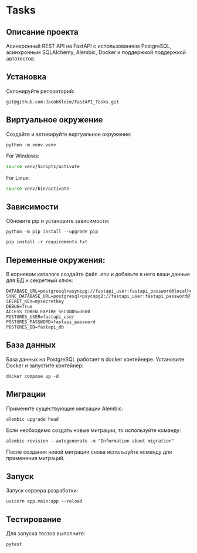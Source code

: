 # Tasks

## Описание проекта
   Асинхронный REST API на FastAPI с использованием PostgreSQL, асинхронным SQLAlchemy, Alembic, Docker и поддержкой поддержкой автотестов.


## Установка
   Склонируйте репозиторий:
   ```
   git@github.com:JacobKleim/FastAPI_Tasks.git
   ```

## Виртуальное окружение      
  Создайте и активируйте виртуальное окружение:
   ```
   python -m venv venv
   ```
   For Windows:
   ```bash
   source venv/Scripts/activate
   ```
   For Linux:
   ```bash
   source venv/bin/activate
   ```


## Зависимости
  Обновите pip и установите зависимости:
   ```
   python -m pip install --upgrade pip
   ```
   ```
   pip install -r requirements.txt
   ```

## Переменные окружения:
   В корневом каталоге создайте файл .env и добавьте в него ваши данные для БД и секретный ключ:
   ```
   DATABASE_URL=postgresql+asyncpg://fastapi_user:fastapi_password@localhost:5432/fastapi_db
   SYNC_DATABASE_URL=postgresql+psycopg2://fastapi_user:fastapi_password@localhost:5432/fastapi_db
   SECRET_KEY=mysecretkey
   DEBUG=True
   ACCESS_TOKEN_EXPIRE_SECONDS=3600
   POSTGRES_USER=fastapi_user
   POSTGRES_PASSWORD=fastapi_password
   POSTGRES_DB=fastapi_db
   ```

## База данных
   База данных на PostgreSQL работает в docker контейнере. Установите Docker и запустите контейнер:
   ```
   docker compose up -d
   ```

## Миграции
   Примените существующие миграции Alembic:
   ```
   alembic upgrade head
   ```
   Если необходимо создать новые миграции, то используйте команду:
   ```
   alembic revision --autogenerate -m "Information about migration"
   ```
   После создания новой миграции снова используйте команду для применения миграций.

## Запуск
   Запуск сервера разработки:
   ```
   uvicorn app.main:app --reload
   ```

## Тестирование
   Для запуска тестов выполните:
   ```
   pytest
   ```
